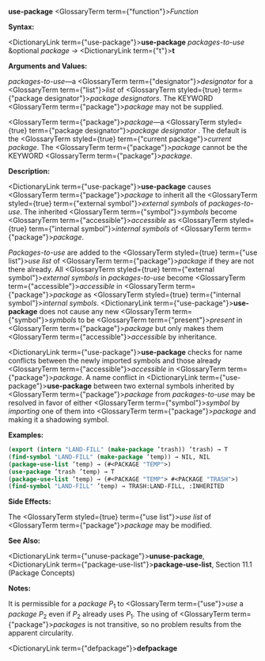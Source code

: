 **use-package** <GlossaryTerm  term={"function"}><i>Function</i></GlossaryTerm> 



**Syntax:** 



<DictionaryLink  term={"use-package"}><b>use-package</b></DictionaryLink> *packages-to-use* &amp;optional *package →* <DictionaryLink  term={"t"}><b>t</b></DictionaryLink> 



**Arguments and Values:** 



*packages-to-use*—a <GlossaryTerm  term={"designator"}><i>designator</i></GlossaryTerm> for a <GlossaryTerm  term={"list"}><i>list</i></GlossaryTerm> of <GlossaryTerm styled={true} term={"package designator"}><i>package designators</i></GlossaryTerm>. The KEYWORD <GlossaryTerm  term={"package"}><i>package</i></GlossaryTerm> may not be supplied. 



<GlossaryTerm  term={"package"}><i>package</i></GlossaryTerm>—a <GlossaryTerm styled={true} term={"package designator"}><i>package designator</i></GlossaryTerm> . The default is the <GlossaryTerm styled={true} term={"current package"}><i>current package</i></GlossaryTerm>. The <GlossaryTerm  term={"package"}><i>package</i></GlossaryTerm> cannot be the KEYWORD <GlossaryTerm  term={"package"}><i>package</i></GlossaryTerm>. 



**Description:** 



<DictionaryLink  term={"use-package"}><b>use-package</b></DictionaryLink> causes <GlossaryTerm  term={"package"}><i>package</i></GlossaryTerm> to inherit all the <GlossaryTerm styled={true} term={"external symbol"}><i>external symbols</i></GlossaryTerm> of *packages-to-use*. The inherited <GlossaryTerm  term={"symbol"}><i>symbols</i></GlossaryTerm> become <GlossaryTerm  term={"accessible"}><i>accessible</i></GlossaryTerm> as <GlossaryTerm styled={true} term={"internal symbol"}><i>internal symbols</i></GlossaryTerm> of <GlossaryTerm  term={"package"}><i>package</i></GlossaryTerm>. 



*Packages-to-use* are added to the <GlossaryTerm styled={true} term={"use list"}><i>use list</i></GlossaryTerm> of <GlossaryTerm  term={"package"}><i>package</i></GlossaryTerm> if they are not there already. All <GlossaryTerm styled={true} term={"external symbol"}><i>external symbols</i></GlossaryTerm> in *packages-to-use* become <GlossaryTerm  term={"accessible"}><i>accessible</i></GlossaryTerm> in <GlossaryTerm  term={"package"}><i>package</i></GlossaryTerm> as <GlossaryTerm styled={true} term={"internal symbol"}><i>internal symbols</i></GlossaryTerm>. <DictionaryLink  term={"use-package"}><b>use-package</b></DictionaryLink> does not cause any new <GlossaryTerm  term={"symbol"}><i>symbols</i></GlossaryTerm> to be <GlossaryTerm  term={"present"}><i>present</i></GlossaryTerm> in <GlossaryTerm  term={"package"}><i>package</i></GlossaryTerm> but only makes them <GlossaryTerm  term={"accessible"}><i>accessible</i></GlossaryTerm> by inheritance. 



<DictionaryLink  term={"use-package"}><b>use-package</b></DictionaryLink> checks for name conflicts between the newly imported symbols and those already <GlossaryTerm  term={"accessible"}><i>accessible</i></GlossaryTerm> in <GlossaryTerm  term={"package"}><i>package</i></GlossaryTerm>. A name conflict in <DictionaryLink  term={"use-package"}><b>use-package</b></DictionaryLink> between two external symbols inherited by <GlossaryTerm  term={"package"}><i>package</i></GlossaryTerm> from *packages-to-use* may be resolved in favor of either <GlossaryTerm  term={"symbol"}><i>symbol</i></GlossaryTerm> by *importing* one of them into <GlossaryTerm  term={"package"}><i>package</i></GlossaryTerm> and making it a shadowing symbol. 



**Examples:**
```lisp
(export (intern "LAND-FILL" (make-package ’trash)) ’trash) → T 
(find-symbol "LAND-FILL" (make-package ’temp)) → NIL, NIL 
(package-use-list ’temp) → (#<PACKAGE "TEMP">) 
(use-package ’trash ’temp) → T 
(package-use-list ’temp) → (#<PACKAGE "TEMP"> #<PACKAGE "TRASH">) 
(find-symbol "LAND-FILL" ’temp) → TRASH:LAND-FILL, :INHERITED 
```
**Side Effects:** 



The <GlossaryTerm styled={true} term={"use list"}><i>use list</i></GlossaryTerm> of <GlossaryTerm  term={"package"}><i>package</i></GlossaryTerm> may be modified. 



**See Also:** 



<DictionaryLink  term={"unuse-package"}><b>unuse-package</b></DictionaryLink>, <DictionaryLink  term={"package-use-list"}><b>package-use-list</b></DictionaryLink>, Section 11.1 (Package Concepts) 



**Notes:** 



It is permissible for a *package P*<sub>1</sub> to <GlossaryTerm  term={"use"}><i>use</i></GlossaryTerm> a *package P*<sub>2</sub> even if *P*<sub>2</sub> already uses *P*<sub>1</sub>. The using of <GlossaryTerm  term={"package"}><i>packages</i></GlossaryTerm> is not transitive, so no problem results from the apparent circularity. 







 



 



<DictionaryLink  term={"defpackage"}><b>defpackage</b></DictionaryLink> 



